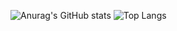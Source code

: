 ![Anurag's GitHub stats](https://github-readme-stats.vercel.app/api?username=anuraghazra&theme=prussian&show_icons=true)
![Top Langs](https://github-readme-stats.vercel.app/api/top-langs/?username=Roanne666&theme=prussian&layout=compact)
